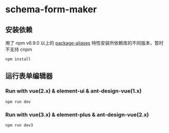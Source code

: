 # schema-form-maker
## 安装依赖
用了 npm v6.9.0 以上的 [package-aliases](https://github.com/npm/rfcs/blob/latest/implemented/0001-package-aliases.md#rationale-and-alternatives) 特性安装所依赖库的不同版本，暂时不支持 cnpm
```
npm install
```

## 运行表单编辑器
### Run with vue(2.x) & element-ui & ant-design-vue(1.x)
```
npm run dev
```
### Run with vue(3.x) & element-plus & ant-design-vue(2.x)
```
npm run dev3
```

